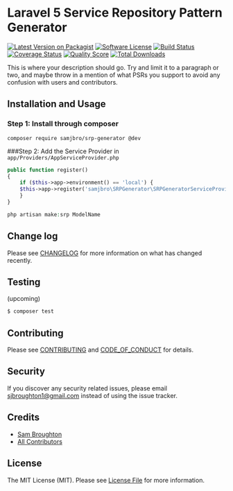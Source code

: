 # Laravel 5 Service Repository Pattern Generator

[![Latest Version on Packagist][ico-version]][link-packagist]
[![Software License][ico-license]](LICENSE.md)
[![Build Status][ico-travis]][link-travis]
[![Coverage Status][ico-scrutinizer]][link-scrutinizer]
[![Quality Score][ico-code-quality]][link-code-quality]
[![Total Downloads][ico-downloads]][link-downloads]


This is where your description should go. Try and limit it to a paragraph or two, and maybe throw in a mention of what
PSRs you support to avoid any confusion with users and contributors.



## Installation and Usage
### Step 1: Install through composer
```
composer require samjbro/srp-generator @dev
```
###Step 2: Add the Service Provider in `app/Providers/AppServiceProvider.php`
``` php
public function register()
{
    if ($this->app->environment() == 'local') {
    $this->app->register('samjbro\SRPGenerator\SRPGeneratorServiceProvider');
    }
}
```

``` php
php artisan make:srp ModelName
```
## Change log

Please see [CHANGELOG](CHANGELOG.md) for more information on what has changed recently.

## Testing
(upcoming)
``` bash
$ composer test
```

## Contributing

Please see [CONTRIBUTING](CONTRIBUTING.md) and [CODE_OF_CONDUCT](CODE_OF_CONDUCT.md) for details.

## Security

If you discover any security related issues, please email sjbroughton1@gmail.com instead of using the issue tracker.

## Credits

- [Sam Broughton][link-author]
- [All Contributors][link-contributors]

## License

The MIT License (MIT). Please see [License File](LICENSE.md) for more information.

[ico-version]: https://img.shields.io/packagist/v/samjbro/Laravel-5-SRPGenerator.svg?style=flat-square
[ico-license]: https://img.shields.io/badge/license-MIT-brightgreen.svg?style=flat-square
[ico-travis]: https://img.shields.io/travis/samjbro/Laravel-5-SRPGenerator/master.svg?style=flat-square
[ico-scrutinizer]: https://img.shields.io/scrutinizer/coverage/g/samjbro/Laravel-5-SRPGenerator.svg?style=flat-square
[ico-code-quality]: https://img.shields.io/scrutinizer/g/samjbro/Laravel-5-SRPGenerator.svg?style=flat-square
[ico-downloads]: https://img.shields.io/packagist/dt/samjbro/Laravel-5-SRPGenerator.svg?style=flat-square

[link-packagist]: https://packagist.org/packages/samjbro/Laravel-5-SRPGenerator
[link-travis]: https://travis-ci.org/samjbro/Laravel-5-SRPGenerator
[link-scrutinizer]: https://scrutinizer-ci.com/g/samjbro/Laravel-5-SRPGenerator/code-structure
[link-code-quality]: https://scrutinizer-ci.com/g/samjbro/Laravel-5-SRPGenerator
[link-downloads]: https://packagist.org/packages/samjbro/Laravel-5-SRPGenerator
[link-author]: https://github.com/samjbro
[link-contributors]: ../../contributors
